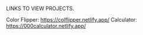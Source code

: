 LINKS TO VIEW PROJECTS.

Color Flipper: https://colflipper.netlify.app/
Calculator: https://000calculator.netlify.app/
